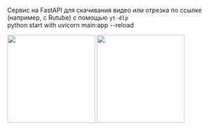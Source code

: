 Сервис на FastAPI для скачивания видео или отрезка по ссылке (например, с Rutube) с помощью `yt-dlp` <br>
python start with uvicorn main:app --reload <br>

<img src="https://github.com/user-attachments/assets/b64a9fff-0a7e-49f4-bb32-c327d37748e0" width="200" />
<img src="https://github.com/user-attachments/assets/5193920e-536e-4d49-b518-24c2985a6724" width="200" />
